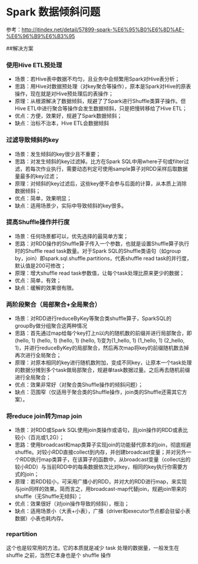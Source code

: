 # Spark 数据倾斜问题

参考：http://itindex.net/detail/57899-spark-%E6%95%B0%E6%8D%AE-%E6%96%B9%E6%B3%95

##解决方案

### 使用Hive ETL预处理

* 场景：若Hive表中数据不均匀，且业务中会频繁用Spark对Hive表分析；
* 思路：用Hive对数据预处理（对key聚合等操作），原本是Spark对Hive的原表操作，现在就是对Hive预处理后的表操作；
* 原理：从根源解决了数据倾斜，规避了了Spark进行Shuffle类算子操作。但Hive ETL中进行聚合等操作会发生数据倾斜，只是把慢转移给了Hive ETL；
* 优点：方便，效果好，规避了Spark数据倾斜；
* 缺点：治标不治本，Hive ETL会数据倾斜

### 过滤导致倾斜的key

* 场景：发生倾斜的key很少且不重要；
* 思路：对发生倾斜的key过滤掉。比方在Spark SQL中用where子句或filter过滤，若每次作业执行，需要动态判定可使用sample算子对RDD采样后取数据量最多的key过滤；
* 原理：对倾斜的key过滤后，这些key便不会参与后面的计算，从本质上消除数据倾斜；
* 优点：简单，效果明显；
* 缺点：适用场景少，实际中导致倾斜的key很多。


### 提高Shuffle操作并行度

* 场景：任何场景都可以，优先选择的最简单方案；
* 思路：对RDD操作的Shuffle算子传入一个参数，也就是设置Shuffle算子执行时的Shuffle read task数量。对于Spark SQL的Shuffle类语句（如group by，join）即spark.sql.shuffle.partitions，代表shuffle read task的并行度，默认值是200可修改；
* 原理：增大shuffle read task参数值，让每个task处理比原来更少的数据；
* 优点：简单，有效；
* 缺点：缓解的效果很有限。


### 两阶段聚合（局部聚合+全局聚合）

* 场景：对RDD进行reduceByKey等聚合类shuffle算子，SparkSQL的groupBy做分组聚合这两种情况
* 思路：首先通过map给每个key打上n以内的随机数的前缀并进行局部聚合，即(hello, 1) (hello, 1) (hello, 1) (hello, 1)变为(1_hello, 1) (1_hello, 1) (2_hello, 1)，并进行reduceByKey的局部聚合，然后再次map将key的前缀随机数去掉再次进行全局聚合；
* 原理：对原本相同的key进行随机数附加，变成不同key，让原本一个task处理的数据分摊到多个task做局部聚合，规避单task数据过量。之后再去随机前缀进行全局聚合；
* 优点：效果非常好（对聚合类Shuffle操作的倾斜问题）；
* 缺点：范围窄（仅适用于聚合类的Shuffle操作，join类的Shuffle还需其它方案）。

### 将reduce join转为map join

* 场景：对RDD或Spark SQL使用join类操作或语句，且join操作的RDD或表比较小（百兆或1,2G）；
* 思路：使用broadcast和map类算子实现join的功能替代原本的join，彻底规避shuffle。对较小RDD直接collect到内存，并创建broadcast变量；并对另外一个RDD执行map类算子，在该算子的函数中，从broadcast变量（collect出的较小RDD）与当前RDD中的每条数据依次比对key，相同的key执行你需要方式的join；
* 原理：若RDD较小，可采用广播小的RDD，并对大的RDD进行map，来实现与join同样的效果。简而言之，用broadcast-map代替join，规避join带来的shuffle（无Shuffle无倾斜）；
* 优点：效果很好（对join操作导致的倾斜），根治；
* 缺点：适用场景小（大表+小表），广播（driver和executor节点都会驻留小表数据）小表也耗内存。


### repartition

这个也是较常用的方法，它的本质就是减少 task 处理的数据量，一般发生在 shuffle 之前，当然它本身也是个 shuffle 操作